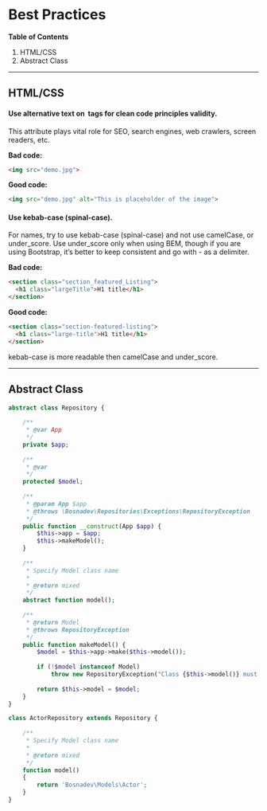 # Best Practices

**Table of Contents**
1. HTML/CSS
1. Abstract Class

---

## HTML/CSS
#### Use alternative text on <img> tags for clean code principles validity.

This attribute plays vital role for SEO, search engines, web crawlers, screen readers, etc.

**Bad code:**
``` html
<img src="demo.jpg">
```
**Good code:**
``` html
<img src="demo.jpg" alt="This is placeholder of the image">
```

#### Use kebab-case (spinal-case).

For names, try to use kebab-case (spinal-case) and not use camelCase, or under_score. Use under_score only when using BEM, though if you are using Bootstrap, it’s better to keep consistent and go with - as a delimiter.

**Bad code:**
``` html
<section class="section_featured_Listing">
  <h1 class="largeTitle">H1 title</h1>
</section>
```

**Good code:**
``` html
<section class="section-featured-listing">
  <h1 class="large-title">H1 title</h1>
</section>
```

kebab-case is more readable then camelCase and under_score.

---



## Abstract Class
``` php
abstract class Repository {
 
    /**
     * @var App
     */
    private $app;
 
    /**
     * @var
     */
    protected $model;
 
    /**
     * @param App $app
     * @throws \Bosnadev\Repositories\Exceptions\RepositoryException
     */
    public function __construct(App $app) {
        $this->app = $app;
        $this->makeModel();
    }
 
    /**
     * Specify Model class name
     * 
     * @return mixed
     */
    abstract function model();
 
    /**
     * @return Model
     * @throws RepositoryException
     */
    public function makeModel() {
        $model = $this->app->make($this->model());
 
        if (!$model instanceof Model)
            throw new RepositoryException("Class {$this->model()} must be an instance of Illuminate\\Database\\Eloquent\\Model");
 
        return $this->model = $model;
    }
}
```

``` php
class ActorRepository extends Repository {
 
    /**
     * Specify Model class name
     *
     * @return mixed
     */
    function model()
    {
        return 'Bosnadev\Models\Actor';
    }
}
```

